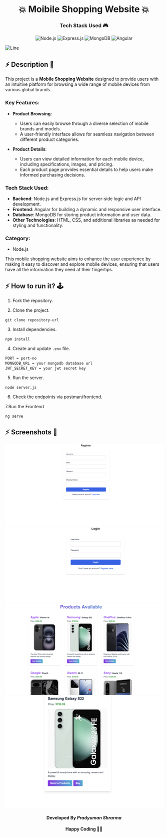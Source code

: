 
<h1 align='center'><b>💥 Moibile Shopping Website 💥</b></h1>

<!-- -------------------------------------------------------------------------------------------------------------- -->

<h3 align='center'>Tech Stack Used 🎮</h3>
<!-- enlist all the technologies used to create this project from them (Remove comment using 'ctrl+z' or 'command+z') -->


<div align='center'>
  <img src="https://img.shields.io/badge/node.js-6DA55F?style=for-the-badge&logo=node.js&logoColor=white" alt="Node.js"/>
  <img src="https://img.shields.io/badge/express.js-%23404d59.svg?style=for-the-badge&logo=express&logoColor=%2361DAFB" alt="Express.js"/>
  <img src="https://img.shields.io/badge/MongoDB-%234ea94b.svg?style=for-the-badge&logo=mongodb&logoColor=white" alt="MongoDB"/>
  <img src="https://img.shields.io/badge/Angular-%E03A3E.svg?style=for-the-badge&logo=angular&logoColor=white" alt="Angular"/>
</div>


![Line](https://github.com/Pradyuman072/WebMasterLog)

<!-- -------------------------------------------------------------------------------------------------------------- -->
## :zap: Description 📃

This project is a **Mobile Shopping Website** designed to provide users with an intuitive platform for browsing a wide range of mobile devices from various global brands.

### Key Features:

- **Product Browsing**:
  - Users can easily browse through a diverse selection of mobile brands and models.
  - A user-friendly interface allows for seamless navigation between different product categories.

- **Product Details**:
  - Users can view detailed information for each mobile device, including specifications, images, and pricing.
  - Each product page provides essential details to help users make informed purchasing decisions.

### Tech Stack Used:
- **Backend**: Node.js and Express.js for server-side logic and API development.
- **Frontend**: Angular for building a dynamic and responsive user interface.
- **Database**: MongoDB for storing product information and user data.
- **Other Technologies**: HTML, CSS, and additional libraries as needed for styling and functionality.

### Category:
- Node.js

This mobile shopping website aims to enhance the user experience by making it easy to discover and explore mobile devices, ensuring that users have all the information they need at their fingertips.


<!-- -------------------------------------------------------------------------------------------------------------- -->

## :zap: How to run it? 🕹️

1. Fork the repository.

2. Clone the project.

```
git clone repository-url
```

3. Install dependencies.

```
npm install
```

4. Create and update `.env` file.

```
PORT = port-no
MONGODB_URL = your mongodb database url
JWT_SECRET_KEY = your jwt secret key
```

5. Run the server.

```
node server.js
```

6. Check the endpoints via postman/frontend.


7.Run the Frontend
```
ng serve
```




<!-- -------------------------------------------------------------------------------------------------------------- -->

## :zap: Screenshots 📸

<img src="../images/Register.png"/><br/>
<img src="../images/Login.png"/><br/>
<img src="../images/Prodcut-list.png"/><br/>
<img src="../images/Product-detals.png"/><br/>



<!-- -------------------------------------------------------------------------------------------------------------- -->

<h4 align='center'>Developed By <b><i>Pradyuman Shrarma</i></b> </h4>


<h4 align='center'>Happy Coding 🧑‍💻</h4>

